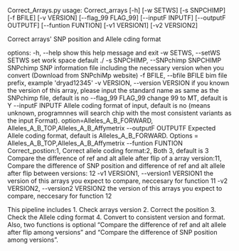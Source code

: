 Correct_Arrays.py 
usage: Correct_arrays [-h] [-w SETWS] [-s SNPCHIMP] [-f BFILE] [-v VERSION]
                      [--flag_99 FLAG_99] [--inputF INPUTF]
                      [--outputF OUTPUTF] [--funtion FUNTION] [-v1 VERSION1]
                      [-v2 VERSION2]

Correct arrays' SNP position and Allele cding format

options:
  -h, --help            show this help message and exit
  -w SETWS, --setWS SETWS
                        set work space default ./
  -s SNPCHIMP, --SNPchimp SNPCHIMP
                        SNPchimp SNP information file including the necessary
                        version when you convert (Download from SNPchiMp
                        website)
  -f BFILE, --bfile BFILE
                        bim file prefix, example 'dryad12345'
  -v VERSION, --version VERSION
                        if you known the version of this array, please input
                        the standard name as same as the SNPchimp file,
                        default is no
  --flag_99 FLAG_99     change 99 to MT, default is Y
  --inputF INPUTF       Allele coding format of input, default is no (means
                        unknown, programnnes will search chip with the most
                        consistent variants as the input Format).
                        option=Alleles_A_B_FORWARD,
                        Alleles_A_B_TOP,Alleles_A_B_Affymetrix
  --outputF OUTPUTF     Expected Allele coding format, default is
                        Alleles_A_B_FORWARD. Options =
                        Alleles_A_B_TOP,Alleles_A_B_Affymetrix
  --funtion FUNTION     Correct_postion:1, Correct allele coding format:2,
                        Both 3, default is 3 Compare the difference of ref and
                        alt allele after flip of a array version:11, Compare
                        the difference of SNP position and difference of ref
                        and alt allele after flip between versions: 12
  -v1 VERSION1, --version1 VERSION1
                        the version of this arrays you expect to compare,
                        neccesary for function 11
  -v2 VERSION2, --version2 VERSION2
                        the version of this arrays you expect to compare,
                        neccesary for function 12

This pipeline includes 1. Check arrays version 2. Correct the position 3.
Check the Allele cding format 4. Convert to consistent version and format.
Also, two functions is optional “Compare the difference of ref and alt allele
after flip among versions” and “Compare the difference of SNP position among
versions”.
